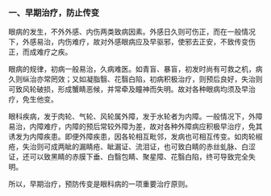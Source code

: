 ### 一、早期治疗，防止传变

眼病的发生，不外外感、内伤两类致病因素。外感日久则可伤正，而在一般情况下，外感易治，内伤难疗，故对外感眼病应及早驱邪，使邪去正安，不致传变伤正，而成难疗之疾。

眼病的规律，初病一般易治，久病难医。如青盲、暴盲，初发时尚有可救之机，病久则纵治亦常罔效；又如凝脂翳、花翳白陷，初病积极治疗，则预后良好，失治则可致风轮破损，形成蟹睛恶候，并常牵及瞳神而失明。故对各种眼病均须及早治疗，免生他变。

眼科疾病，发于肉轮、气轮、风轮属外障，发于水轮者为内障。一般情况下，外障易治，内障难疗，内障的预后常较外障为差，故对各种外障病应积极早治疗，免其诱发为内障疾患。即便外障疾患，因各轮相互毗邻，发病也可相互传变。如肉轮椒疮，失治则可成两眦的漏睛疮、眦漏证、流泪证，也可致白睛的赤丝虬脉、白涩证，还可以致黑睛的赤膜下垂、白翳包睛、聚星障、花翳白陷，终可导致完全失明。

所以，早期治疗，预防传变是眼科病的一项重要治疗原则。
